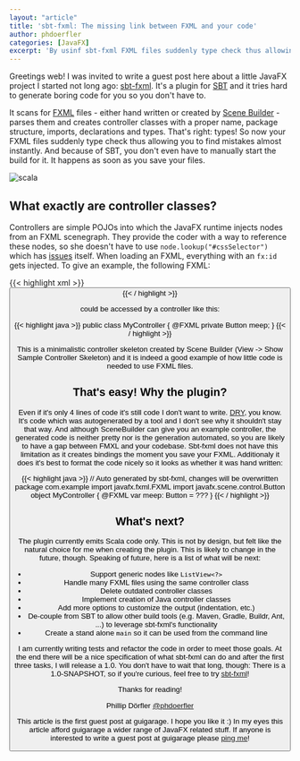 ```yaml
---
layout: "article"
title: 'sbt-fxml: The missing link between FXML and your code'
author: phdoerfler
categories: [JavaFX]
excerpt: 'By usinf sbt-fxml FXML files suddenly type check thus allowing you to find mistakes almost instantly.'
---
```

Greetings web! I was invited to write a guest post here about a little JavaFX project I started not long ago: [sbt-fxml](https://bitbucket.org/phdoerfler/sbt-fxml). It's a plugin for [SBT](http://scala-sbt.org) and it tries hard to generate boring code for you so you don't have to.

It scans for [FXML](http://docs.oracle.com/javafx/2/fxml_get_started/jfxpub-fxml_get_started.htm) files - either hand written or created by [Scene Builder](http://www.oracle.com/technetwork/java/javafx/tools/index.html) - parses them and creates controller classes with a proper name, package structure, imports, declarations and types. That's right: types! So now your FXML files suddenly type check thus allowing you to find mistakes almost instantly. And because of SBT, you don't even have to manually start the build for it. It happens as soon as you save your files.

![scala](/posts/guigarage-legacy/scala.png)

## What exactly are controller classes?

Controllers are simple POJOs into which the JavaFX runtime injects nodes from an FXML scenegraph. They provide the coder with a way to reference these nodes, so she doesn't have to use `node.lookup("#cssSelector")` which has [issues](http://mail.openjdk.java.net/pipermail/openjfx-dev/2013-March/006638.html) itself. When loading an FXML, everything with an `fx:id` gets injected. To give an example, the following FXML:

{{< highlight xml >}}
<Button fx:id="meep" />
{{< / highlight >}}

could be accessed by a controller like this:

{{< highlight java >}}
public class MyController {
    @FXML
    private Button meep;
}
{{< / highlight >}}

This is a minimalistic controller skeleton created by Scene Builder (View -> Show Sample Controller Skeleton) and it is indeed a good example of how little code is needed to use FXML files.

## That's easy! Why the plugin?

Even if it's only 4 lines of code it's still code I don't want to write. [DRY](http://de.wikipedia.org/wiki/Don’t_repeat_yourself), you know. It's code which was autogenerated by a tool and I don't see why it shouldn't stay that way. And although SceneBuilder can give you an example controller, the generated code is neither pretty nor is the generation automated, so you are likely to have a gap between FMXL and your codebase. Sbt-fxml does not have this limitation as it creates bindings the moment you save your FXML. Additionaly it does it's best to format the code nicely so it looks as whether it was hand written:

{{< highlight java >}}
// Auto generated by sbt-fxml, changes will be overwritten
package com.example
import javafx.fxml.FXML
import javafx.scene.control.Button
object MyController {
  @FXML
  var meep: Button = ???
}
{{< / highlight >}}

## What's next?

The plugin currently emits Scala code only. This is not by design, but felt like the natural choice for me when creating the plugin. This is likely to change in the future, though. Speaking of future, here is a list of what will be next:

* Support generic nodes like `ListView<?>`
* Handle many FXML files using the same controller class
* Delete outdated controller classes
* Implement creation of Java controller classes
* Add more options to customize the output (indentation, etc.)
* De-couple from SBT to allow other build tools (e.g. Maven, Gradle, Buildr, Ant, ...) to leverage sbt-fxml's functionality
* Create a stand alone `main` so it can be used from the command line

I am currently writing tests and refactor the code in order to meet those goals. At the end there will be a nice specification of what sbt-fxml can do and after the first three tasks, I will release a 1.0. You don't have to wait that long, though: There is a 1.0-SNAPSHOT, so if you're curious, feel free to try [sbt-fxml](https://bitbucket.org/phdoerfler/sbt-fxml/overview)!

Thanks for reading!

Phillip Dörfler [@phdoerfler](https://twitter.com/phdoerfler)

This article is the first guest post at guigarage. I hope you like it :)
In my eyes this article afford guigarage a wider range of JavaFX related stuff.
If anyone is interested to write a guest post at guigarage please [ping me](https://twitter.com/hendrikEbbers)!
